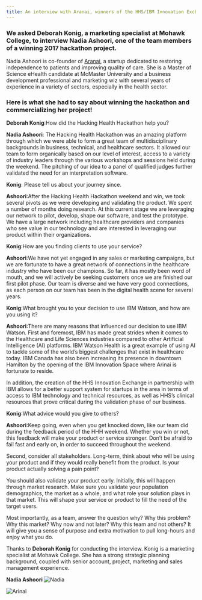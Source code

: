 ```yaml
---
title: An interview with Aranai, winners of the HHS/IBM Innovation Exchange prize in our 2017 Hackathon
---
```


### We asked Deborah Konig, a marketing specialist at Mohawk College, to interview Nadia Ashoori, one of the team members of a winning 2017 hackathon project. 

Nadia Ashoori is co-founder of [Aranai](http://arinai.com/), a startup dedicated to restoring independence to patients and improving quality of care. She is a Master of Science eHealth candidate at McMaster University and a business development professional and marketing wiz with several years of experience in a variety of sectors, especially in the health sector.

### Here is what she had to say about winning the hackathon and commercializing her project!


**Deborah Konig**:How did the Hacking Health Hackathon help you?

**Nadia Ashoori**: The Hacking Health Hackathon was an amazing platform through which we were able to form a great team of multidisciplinary backgrounds in business, technical, and healthcare sectors. It allowed our team to form organically based on our level of interest, access to a variety of industry leaders through the various workshops and sessions held during the weekend. The pitching of our idea to a panel of qualified judges further validated the need for an interpretation software.


**Konig**: Please tell us about your journey since.

**Ashoori**:After the Hacking Health Hackathon weekend and win, we took several pivots as we were developing and validating the product. We spent a number of months doing research. At this current stage we are leveraging our network to pilot, develop, shape our software, and test the prototype. We have a large network including healthcare providers and companies who see value in our technology and are interested in leveraging our product within their organizations.


**Konig**:How are you finding clients to use your service?

**Ashoori**:We have not yet engaged in any sales or marketing campaigns, but we are fortunate to have a great network of connections in the healthcare industry who have been our champions. So far, it has mostly been word of mouth, and we will actively be seeking customers once we are finished our first pilot phase. Our team is diverse and we have very good connections, as each person on our team has been in the digital health scene for several years.



**Konig**:What brought you to your decision to use IBM Watson, and how are you using it?

**Ashoori**:There are many reasons that influenced our decision to use IBM Watson. First and foremost, IBM has made great strides when it comes to the Healthcare and Life Sciences industries compared to other Artificial Intelligence (AI) platforms. IBM Watson Health is a great example of using AI to tackle some of the world’s biggest challenges that exist in healthcare today. IBM Canada has also been increasing its presence in downtown Hamilton by the opening of the IBM Innovation Space where Arinai is fortunate to reside.

In addition, the creation of the HHS Innovation Exchange in partnership with IBM allows for a better support system for startups in the area in terms of access to IBM technology and technical resources, as well as HHS’s clinical resources that prove critical during the validation phase of our business.




**Konig**:What advice would you give to others?

**Ashoori**:Keep going, even when you get knocked down, like our team did during the feedback period of the HHH weekend. Whether you win or not, this feedback will make your product or service stronger. Don’t be afraid to fail fast and early on, in order to succeed throughout the weekend.

Second, consider all stakeholders. Long-term, think about who will be using your product and if they would really benefit from the product. Is your product actually solving a pain point?

You should also validate your product early. Initially, this will happen through market research. Make sure you validate your population demographics, the market as a whole, and what role your solution plays in that market. This will shape your service or product to fill the need of the target users.

Most importantly, as a team, answer the question why? Why this problem? Why this market? Why now and not later? Why this team and not others? It will give you a sense of purpose and extra motivation to pull long-hours and enjoy what you do.


Thanks to **Deborah Konig** for conducting the interview. Konig is a marketing specialist at Mohawk College. She has a strong strategic planning background, coupled with senior account, project, marketing and sales management experience.

**Nadia Ashoori**
![Nadia](/newsletter/img/hackathon/nidiaInterview/img-nadia.png "Nadia")

![Arinai](/newsletter/img/meetup/2017nov/img-arinai.png "Arinai")

